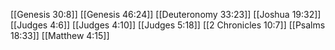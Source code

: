 [[Genesis 30:8]]
[[Genesis 46:24]]
[[Deuteronomy 33:23]]
[[Joshua 19:32]]
[[Judges 4:6]]
[[Judges 4:10]]
[[Judges 5:18]]
[[2 Chronicles 10:7]]
[[Psalms 18:33]]
[[Matthew 4:15]]

